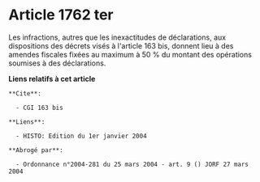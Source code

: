 # Article 1762 ter

Les infractions, autres que les inexactitudes de déclarations, aux dispositions des décrets visés à l'article 163 bis,
donnent lieu à des amendes fiscales fixées au maximum à 50 % du montant des opérations soumises à des déclarations.

**Liens relatifs à cet article**

	**Cite**:

	  - CGI 163 bis

	**Liens**:

	  - HISTO: Edition du 1er janvier 2004

	**Abrogé par**:

	  - Ordonnance n°2004-281 du 25 mars 2004 - art. 9 () JORF 27 mars 2004
